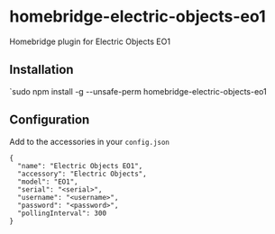 # homebridge-electric-objects-eo1
Homebridge plugin for Electric Objects EO1

## Installation
`sudo npm install -g --unsafe-perm homebridge-electric-objects-eo1

## Configuration
Add to the accessories in your `config.json`
```
{
  "name": "Electric Objects EO1",
  "accessory": "Electric Objects",
  "model": "EO1",
  "serial": "<serial>",
  "username": "<username>",
  "password": "<password>",
  "pollingInterval": 300
}
```
